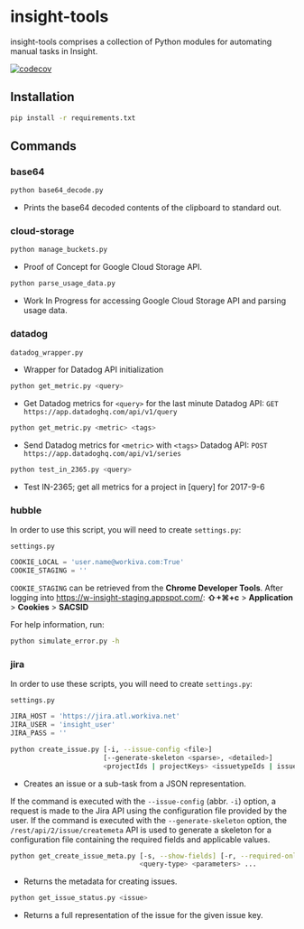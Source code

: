 # insight-tools
insight-tools comprises a collection of Python modules for automating manual tasks in Insight.

[![codecov](https://codecov.io/gh/nickolaskraus-wf/insight-tools/branch/master/graph/badge.svg)](https://codecov.io/gh/nickolaskraus-wf/insight-tools)

## Installation
```bash
pip install -r requirements.txt
```

## Commands

### base64

```bash
python base64_decode.py
```

* Prints the base64 decoded contents of the clipboard to standard out.

### cloud-storage

```bash
python manage_buckets.py
```

* Proof of Concept for Google Cloud Storage API.

```bash
python parse_usage_data.py
```

* Work In Progress for accessing Google Cloud Storage API and parsing usage data.

### datadog

```bash
datadog_wrapper.py
```

* Wrapper for Datadog API initialization

```bash
python get_metric.py <query>
```

* Get Datadog metrics for `<query>` for the last minute
Datadog API: `GET https://app.datadoghq.com/api/v1/query`

```bash
python get_metric.py <metric> <tags>
```

* Send Datadog metrics for `<metric>`  with `<tags>`
Datadog API: `POST https://app.datadoghq.com/api/v1/series`

```bash
python test_in_2365.py <query>
```

* Test IN-2365; get all metrics for a project in [query] for 2017-9-6

### hubble

In order to use this script, you will need to create `settings.py`:

`settings.py`

```python
COOKIE_LOCAL = 'user.name@workiva.com:True'
COOKIE_STAGING = ''
```

`COOKIE_STAGING` can be retrieved from the **Chrome Developer Tools**. After logging into https://w-insight-staging.appspot.com/:
**⇧+⌘+c** > **Application** > **Cookies** > **SACSID**

For help information, run:

```bash
python simulate_error.py -h
```

### jira

In order to use these scripts, you will need to create `settings.py`:

`settings.py`

```python
JIRA_HOST = 'https://jira.atl.workiva.net'
JIRA_USER = 'insight_user'
JIRA_PASS = ''
```

```bash
python create_issue.py [-i, --issue-config <file>]
                       [--generate-skeleton <sparse>, <detailed>]
                       <projectIds | projectKeys> <issuetypeIds | issuetypeNames>
```

* Creates an issue or a sub-task from a JSON representation.

If the command is executed with the `--issue-config` (abbr. `-i`) option, a request is made to the Jira API using the configuration file provided by the user. If the command is executed with the `--generate-skeleton` option, the `/rest/api/2/issue/createmeta` API is used to generate a skeleton for a configuration file containing the required fields and applicable values.

```bash
python get_create_issue_meta.py [-s, --show-fields] [-r, --required-only] [-d, --no-default] \
                                <query-type> <parameters> ...
```

* Returns the metadata for creating issues.

```bash
python get_issue_status.py <issue>
```

* Returns a full representation of the issue for the given issue key.

